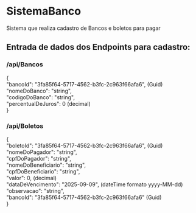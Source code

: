 # SistemaBanco
Sistema que realiza cadastro de Bancos e boletos para pagar

## Entrada de dados dos Endpoints para cadastro:

### /api/Bancos

{  
  "bancoId": "3fa85f64-5717-4562-b3fc-2c963f66afa6", (Guid)  
  "nomeDoBanco": "string",  
  "codigoDoBanco": "string",  
  "percentualDeJuros": 0 (decimal)  
}

### /api/Boletos

{  
  "boletoId": "3fa85f64-5717-4562-b3fc-2c963f66afa6", (Guid)  
  "nomeDoPagador": "string",  
  "cpfDoPagador": "string",  
  "nomeDoBeneficiario": "string",  
  "cpfDoBeneficiario": "string",  
  "valor": 0, (decimal)  
  "dataDeVencimento": "2025-09-09", (dateTime formato yyyy-MM-dd)  
  "observacao": "string",  
  "bancoId": "3fa85f64-5717-4562-b3fc-2c963f66afa6" (Guid)  
}
